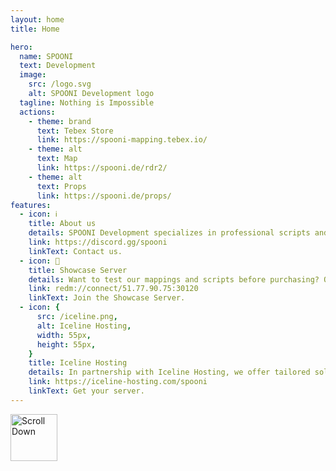 ```yaml
---
layout: home
title: Home

hero: 
  name: SPOONI
  text: Development
  image:
    src: /logo.svg
    alt: SPOONI Development logo
  tagline: Nothing is Impossible
  actions:
    - theme: brand
      text: Tebex Store
      link: https://spooni-mapping.tebex.io/
    - theme: alt
      text: Map
      link: https://spooni.de/rdr2/
    - theme: alt
      text: Props
      link: https://spooni.de/props/
features:
  - icon: ℹ️
    title: About us
    details: SPOONI Development specializes in professional scripts and mappings for RedM. With our experienced team, we create detailed maps, immersive gameplay experiences, and powerful scripts that take your roleplay to the next level. Whether it’s new buildings, interactive systems, or fully customized mechanics – we deliver quality with passion.
    link: https://discord.gg/spooni
    linkText: Contact us.
  - icon: 💫
    title: Showcase Server
    details: Want to test our mappings and scripts before purchasing? On our Showcase Server, you can explore all products in a real gameplay environment. Check out our detailed mappings, test scripts in action, and see the quality of our work for yourself. Join the server and experience Spooni Development firsthand!
    link: redm://connect/51.77.90.75:30120
    linkText: Join the Showcase Server.
  - icon: {  
      src: /iceline.png,  
      alt: Iceline Hosting, 
      width: 55px, 
      height: 55px,  
    }
    title: Iceline Hosting
    details: In partnership with Iceline Hosting, we offer tailored solutions for RedM servers. Whether you need a powerful server for your project or assistance with setup, we’ve got you covered. Our team handles the entire configuration, optimizes performance, and ensures your server runs smoothly from day one.
    link: https://iceline-hosting.com/spooni
    linkText: Get your server.
---
```


<div class="center-arrow">
  <a href="#sponsors" style="text-decoration: none;">
    <img src="/arrow.svg" alt="Scroll Down" style="width: 75px; height: 75px;" />
  </a>
</div>

<script setup>
import {
  VPTeamPage,
  VPTeamPageTitle,
  VPTeamMembers,
  VPTeamPageSection
} from 'vitepress/theme'

const sponsors = [
  {
    avatar: 'https://cdn.discordapp.com/icons/1317242352682663937/e821fa7ea65a8a9968d92f761a54142d.webp?size=128',
    name: 'FAT LADY',
    title: 'RDR2 Roleplay',
    links: [
        { icon: 'discord', link: 'https://discord.gg/fatlady' },
    ]
  },
  {
    avatar: 'https://cdn.discordapp.com/icons/1070353246121623594/1c6f3b5fe4b80955a8d43824b057d820.webp?size=128',
    name: 'The Last Days',
    title: 'RDR2 Survial Roleplay',
    links: [
        { icon: 'discord', link: 'https://discord.gg/cdmf4E7DT6' },
    ]
  },
  {
    avatar: 'https://cdn.discordapp.com/icons/1153427642297614398/a_deec25fe81c88ac8d5cd8e58539da396.webp?size=128',
    name: 'American Dreams',
    title: 'RDR2 Roleplay',
    links: [
        { icon: 'discord', link: 'https://discord.gg/eck4zVn3Zm' },
    ]
  },
  {
    avatar: 'https://cdn.discordapp.com/icons/1262666167089369119/183cf88a13fc4739fa4097850ae88cc4.webp?size=128',
    name: 'Babylon 1918',
    title: 'RDR2 Roleplay',
    links: [
        { icon: 'discord', link: 'https://discord.gg/UKDZ5euhd5' },
    ]
  },
  {
    avatar: 'https://cdn.discordapp.com/icons/1143862512937336933/99dec736bccbd1b0902d8f613eec5075.webp?size=128',
    name: 'Golden Plains',
    title: 'RDR2 Roleplay',
    links: [
        { icon: 'discord', link: 'https://discord.gg/MFnB9BDcYP' },
    ]
  },
  {
    avatar: 'https://cdn.discordapp.com/icons/1225905970035822734/d0e66f327e828cd9195710c87028869b.webp?size=128',
    name: 'Gamblers Ghost',
    title: 'RDR2 Roleplay',
    links: [
        { icon: 'discord', link: 'https://discord.gg/TSzFmMVNWj' },
    ]
  },
  {
    avatar: 'https://cdn.discordapp.com/icons/939204524466393149/dafafab983a9061e4bc87a1dd263e188.webp?size=128',
    name: 'Misty Mountain',
    title: 'RDR2 Roleplay',
    links: [
        { icon: 'discord', link: 'https://discord.gg/8Azu5NGUGn' },
    ]
  },
  {
    avatar: 'https://cdn.discordapp.com/icons/613827325225861130/82329991f11e62a7a860ac2ee31525aa.webp?size=128',
    name: 'La Hermandad Roleplay',
    title: 'RDR2 Roleplay',
    links: [
        { icon: 'discord', link: 'https://discord.gg/la-hermandad-roleplay-613827325225861130' },
    ]
  },
  {
      avatar: 'https://cdn.discordapp.com/icons/1217371173319348266/84f97ee9178d0d52d354d9adb670be1f.webp?size=128',
    name: 'Spirit Frontier 1899',
    title: 'RDR2 Roleplay',
    links: [
        { icon: 'discord', link: 'https://discord.gg/4mfa4JdKcA' },
    ]
  },
]
</script>

<VPTeamPage id="sponsors">
  <VPTeamPageTitle>
    <template #title>Sponsored projects</template>
  </VPTeamPageTitle>
  <VPTeamMembers size="small" :members="sponsors" />
</VPTeamPage>